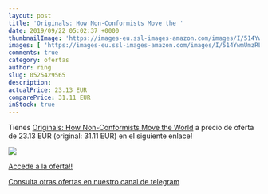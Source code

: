 ```yaml
---
layout: post
title: 'Originals: How Non-Conformists Move the '
date: 2019/09/22 05:02:37 +0000
thumbnailImage: 'https://images-eu.ssl-images-amazon.com/images/I/514YwmUmzRL._SL200_.jpg'
images: [ 'https://images-eu.ssl-images-amazon.com/images/I/514YwmUmzRL._SL200_.jpg' ]
comments: true
category: ofertas
author: ring
slug: 0525429565
description:
actualPrice: 23.13 EUR
comparePrice: 31.11 EUR
inStock: true
---
```


Tienes [Originals: How Non-Conformists Move the World](https://www.amazon.com/dp/0525429565/?tag=redken08-20) a precio de oferta de 23.13 EUR (original: 31.11 EUR) en el siguiente enlace!

[![](https://images-eu.ssl-images-amazon.com/images/I/514YwmUmzRL._SL200_.jpg)](https://www.amazon.com/dp/0525429565/?tag=redken08-20)

[Accede a la oferta!!](https://www.amazon.com/dp/0525429565/?tag=redken08-20)

[Consulta otras ofertas en nuestro canal de telegram](https://t.me/s/ofertas25)
